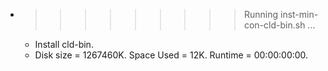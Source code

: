 * >>>>>>>>> Running inst-min-con-cld-bin.sh ...
  * Install cld-bin.
  * Disk size = 1267460K. Space Used = 12K. Runtime = 00:00:00:00.
